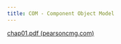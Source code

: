 ```yaml
---
title: COM - Component Object Model
---
```


[chap01.pdf (pearsoncmg.com)](https://ptgmedia.pearsoncmg.com/images/0201634465/samplechapter/chap01.pdf)